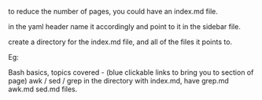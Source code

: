 to reduce the number of pages, you could have an index.md file. 

in the yaml header name it accordingly and point to it in the sidebar file. 

create a directory for the index.md file, and all of the files it points to. 

Eg: 

Bash basics, topics covered - (blue clickable links to bring you to section of page) awk / sed / grep 
in the directory with index.md, have grep.md awk.md sed.md files. 
